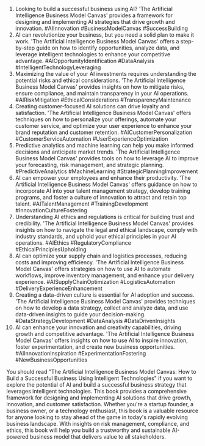 1. Looking to build a successful business using AI? 'The Artificial Intelligence Business Model Canvas' provides a framework for designing and implementing AI strategies that drive growth and innovation. #AIInnovation #BusinessModelCanvas #SuccessBuilding
2. AI can revolutionize your business, but you need a solid plan to make it work. 'The Artificial Intelligence Business Model Canvas' offers a step-by-step guide on how to identify opportunities, analyze data, and leverage intelligent technologies to enhance your competitive advantage. #AIOpportunityIdentification #DataAnalysis #IntelligentTechnologyLeveraging
3. Maximizing the value of your AI investments requires understanding the potential risks and ethical considerations. 'The Artificial Intelligence Business Model Canvas' provides insights on how to mitigate risks, ensure compliance, and maintain transparency in your AI operations. #AIRiskMitigation #EthicalConsiderations #TransparencyMaintenance
4. Creating customer-focused AI solutions can drive loyalty and satisfaction. 'The Artificial Intelligence Business Model Canvas' offers techniques on how to personalize your offerings, automate your customer service, and optimize your user experience to enhance your brand reputation and customer retention. #AICustomerPersonalization #CustomerServiceAutomation #UserExperienceOptimization
5. Predictive analytics and machine learning can help you make informed decisions and anticipate market trends. 'The Artificial Intelligence Business Model Canvas' provides tools on how to leverage AI to improve your forecasting, risk management, and strategic planning. #PredictiveAnalytics #MachineLearning #StrategicPlanningImprovement
6. AI can empower your employees and enhance their productivity. 'The Artificial Intelligence Business Model Canvas' offers guidance on how to incorporate AI into your talent management strategy, develop training programs, and foster a culture of innovation to attract and retain top talent. #AITalentManagement #TrainingDevelopment #InnovationCultureFostering
7. Understanding AI ethics and regulations is critical for building trust and credibility. 'The Artificial Intelligence Business Model Canvas' provides insights on how to navigate the legal and ethical landscape, comply with industry standards, and uphold your ethical principles in your AI operations. #AIEthics #RegulatoryCompliance #EthicalPrinciplesUpholding
8. AI can optimize your supply chain and logistics processes, reducing costs and improving efficiency. 'The Artificial Intelligence Business Model Canvas' offers strategies on how to use AI to automate workflows, improve inventory management, and enhance your delivery experience. #AISupplyChainOptimization #LogisticsAutomation #DeliveryExperienceEnhancement
9. Creating a data-driven culture is essential for AI adoption and success. 'The Artificial Intelligence Business Model Canvas' provides techniques on how to develop a data strategy, collect and analyze data, and use data-driven insights to guide your decision-making. #DataStrategyDevelopment #DataAnalysis #DataDrivenInsights
10. AI can enhance your innovation and creativity capabilities, driving growth and competitive advantage. 'The Artificial Intelligence Business Model Canvas' offers insights on how to use AI to inspire innovation, foster experimentation, and create new business opportunities. #AIInnovationInspiration #ExperimentationFostering #NewBusinessOpportunities

You should read "The Artificial Intelligence Business Model Canvas: How to Build a Successful Business Using Intelligent Technologies" if you want to explore the potential of AI and build a successful business strategy that leverages intelligent technologies. This book provides a comprehensive framework for designing and implementing AI solutions that drive growth, innovation, and customer satisfaction. Whether you're a startup founder, a business owner, or a technology enthusiast, this book is a valuable resource for anyone looking to stay ahead of the game in today's rapidly evolving business landscape. With insights on risk management, compliance, and ethics, this book will help you build a trustworthy and sustainable AI-powered business model that delivers value to all stakeholders.
